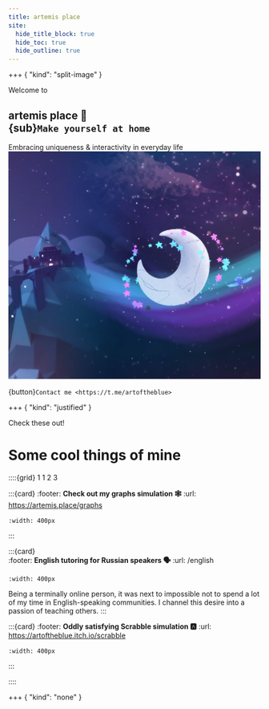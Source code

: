 ```yaml
---
title: artemis place
site:
  hide_title_block: true
  hide_toc: true
  hide_outline: true
---
```


+++ { "kind": "split-image" }

Welcome to

## artemis place 🌙 <br> {sub}`Make yourself at home`

Embracing uniqueness & interactivity in everyday life
![](./images/background.png)

{button}`Contact me <https://t.me/artoftheblue>`

+++ { "kind": "justified" }

Check these out!

# Some cool things of mine

::::{grid} 1 1 2 3

:::{card}
:footer: **Check out my graphs simulation 🕸**
:url: https://artemis.place/graphs
```{figure} ./images/graphs.jpg
:width: 400px
```
:::

:::{card}  
:footer: **English tutoring for Russian speakers  🗣**
:url: /english
```{figure} ./images/english.jpg
:width: 400px
```
Being a terminally online person, it was next to impossible not to spend a lot of my time in English-speaking communities. I channel this desire into a passion of teaching others.
:::

:::{card}
:footer: **Oddly satisfying Scrabble simulation 🅰️**
:url: https://artoftheblue.itch.io/scrabble
```{figure} ./images/scrabble.png
:width: 400px
```
:::

::::

+++ { "kind": "none" }

